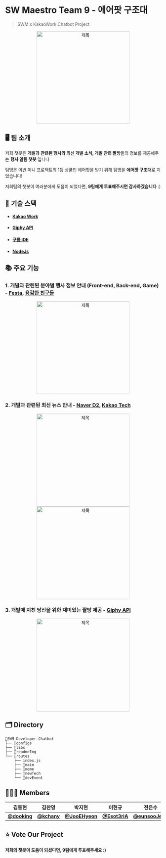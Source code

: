 <!-- @format -->
# SW Maestro Team 9 - 에어팟 구조대
> SWM x KakaoWork Chatbot Project  

<p align="center">
<img width="300px" src="https://user-images.githubusercontent.com/60457112/116594401-2142a300-a95d-11eb-9539-d18719f0c38a.jpg" title="제목" />
</p>

## 🖥 팀 소개
저희 챗봇은 **개발과 관련된 행사와 최신 개발 소식, 개발 관련 짤방**들의 정보를 제공해주는 **행사 알림 챗봇** 입니다

팀명은 이번 미니 프로젝트의 1등 상품인 에어팟을 받기 위해 팀명을 **에어팟 구조대**로 지었습니다!

저희팀의 챗봇이 여러분에게 도움이 되었다면, **9팀에게 투표해주시면 감사하겠습니다** :)

## 🔗 기술 스택
- #### [Kakao Work](https://www.kakaowork.com/)
- #### [Giphy API](https://developers.giphy.com/)
- #### [구름 IDE](https://ide.goorm.io/)
- #### [NodeJs](https://nodejs.org/ko/)

## 📚 주요 기능

### 1. 개발과 관련된 분야별 행사 정보 안내 (Front-end, Back-end, Game) - [Festa](https://festa.io/), [용감한 친구들](https://github.com/brave-people/Dev-Event)
<p align="center">
<img width="300px" src="https://user-images.githubusercontent.com/60457112/116594413-23a4fd00-a95d-11eb-9cad-91728d754f34.jpg" title="제목" />
</p>

### 2. 개발과 관련된 최신 뉴스 안내 - [Naver D2](https://d2.naver.com/home), [Kakao Tech](https://tech.kakao.com/)
<p align="center">
<img width="300px" src="https://user-images.githubusercontent.com/60457112/116594408-230c6680-a95d-11eb-9b16-ef7d118662eb.jpg" title="제목" />
<img width="300px" src="https://user-images.githubusercontent.com/60457112/116594412-230c6680-a95d-11eb-971e-d5653bc9d407.jpg" title="제목" />
</p>

### 3. 개발에 지친 당신을 위한 재미있는 짤방 제공 - [Giphy API](https://developers.giphy.com/)
<p align="center">
<img width="300px" src="https://user-images.githubusercontent.com/60457112/116594405-2273d000-a95d-11eb-918b-7c07280b76c6.jpg" title="제목" />
</p>

## 🗂 Directory
```
📁SWM-Developer-Chatbot  
├── 📁configs
├── 📁libs  
├── 📁readmeImg
└── 📁routes 
    ├── index.js 
    ├── 📁main
    ├── 📁meme
    ├── 📁newTech
    └── 📁devEvent
```


## 👩🏻‍💻 Members
| 김동현 | 김찬영 | 박지현 | 이현규 | 전은수 | 황재현 |
| :--:| :--:|  :--:  | :--:| :--:|  :--:  |
| [**@dooking**](https://github.com/dooking) |  [**@kchany**](https://github.com/kchany) | [**@JooEHyeon**](https://github.com/JooEHyeon) | [**@Esot3riA**](https://github.com/Esot3riA) | [**@eunsooJeon**](https://github.com/eunsooJeon) | [**@hd1534**](https://github.com/hd1534)


## ⭐ Vote Our Project
#### 저희의 챗봇이 도움이 되셨다면, 9팀에게 투표해주세요 :)
